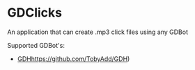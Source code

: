 # GDClicks
An application that can create .mp3 click files using any GDBot

Supported GDBot's:
- [GDH](https://github.com/TobyAdd/GDH)https://github.com/TobyAdd/GDH)
